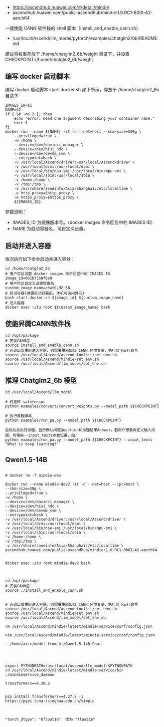 

- https://ascendhub.huawei.com/#/detail/mindie
- ascendhub.huawei.com/public-ascendhub/mindie:1.0.RC1-800I-A2-aarch64


一键使能 CANN 软件栈的 shell 脚本（install_and_enable_cann.sh）


- /usr/local/Ascend/llm_model/pytorch/examples/chatglm2/6b/README.md


建议将权重存放于 /home/chatglm2_6b/weight 目录下，并设置 CHECKPOINT=/home/chatglm2_6b/weight



## 编写 docker 启动脚本

编写 docker 启动脚本 start-docker.sh 如下所示，存放于 /home/chatglm2_6b 目录下


```
IMAGES_ID=$1
NAME=$2
if [ $# -ne 2 ]; then
    echo "error: need one argument describing your container name."
    exit 1
fi
docker run --name ${NAME} -it -d --net=host --shm-size=500g \
    --privileged=true \
    -w /home \
    --device=/dev/davinci_manager \
    --device=/dev/hisi_hdc \
    --device=/dev/devmm_svm \
    --entrypoint=bash \
    -v /usr/local/Ascend/driver:/usr/local/Ascend/driver \
    -v /usr/local/dcmi:/usr/local/dcmi \
    -v /usr/local/bin/npu-smi:/usr/local/bin/npu-smi \
    -v /usr/local/sbin:/usr/local/sbin \
    -v /home:/home \
    -v /tmp:/tmp \
    -v /usr/share/zoneinfo/Asia/Shanghai:/etc/localtime \
    -e http_proxy=$http_proxy \
    -e https_proxy=$https_proxy \
    ${IMAGES_ID}
```


参数说明：

- IMAGES_ID 为镜像版本号。（docker images 命令回显中的 IMAGES ID）
- NAME 为启动容器名，可自定义设置。



## 启动并进入容器

依次执行如下命令启动并进入容器：

```
cd /home/chatglm2_6b
# 用户可以设置 docker images 命令回显中的 IMAGES ID
image_id=001b7368f6e0
# 用户可以自定义设置镜像名
custom_image_name=chatGLM2_6B
# 启动容器(确保启动容器前，本机可访问外网)
bash start-docker.sh ${image_id} ${custom_image_name}
# 进入容器
docker exec -itu root ${custom_image_name} bash
```


## 使能昇腾CANN软件栈

```
cd /opt/package
# 安装CANN包
source install_and_enable_cann.sh
# 若退出后重新进入容器，则需要重新加载 CANN 环境变量，执行以下三行命令
source /usr/local/Ascend/ascend-toolkit/set_env.sh
source /usr/local/Ascend/mindie/set_env.sh
source /usr/local/Ascend/llm_model/set_env.sh

```


## 推理 Chatglm2_6b 模型

```
cd /usr/local/Ascend/llm_model

# 权重转 safetensor
python examples/convert/convert_weights.py --model_path ${CHECKPOINT}

# 执行推理脚本
python examples/run_pa.py --model_path ${CHECKPOINT}

启动后会执行推理，显示默认问题Question和推理结果Answer，若用户想要自定义输入问题，可使用--input_texts参数设置，如：
python examples/run_pa.py --model_path ${CHECKPOINT} --input_texts "What is deep learning?"
```




## Qwen1.5-14B



```

# docker rm -f mindie-dev

docker run --name mindie-dev2 -it -d --net=host --ipc=host \
--shm-size=50g \
--privileged=true \
-w /home \
--device=/dev/davinci_manager \
--device=/dev/hisi_hdc \
--device=/dev/devmm_svm \
--entrypoint=bash \
-v /usr/local/Ascend/driver:/usr/local/Ascend/driver \
-v /usr/local/dcmi:/usr/local/dcmi \
-v /usr/local/bin/npu-smi:/usr/local/bin/npu-smi \
-v /usr/local/sbin:/usr/local/sbin \
-v /home:/home \
-v /tmp:/tmp \
-v /usr/share/zoneinfo/Asia/Shanghai:/etc/localtime \
ascendhub.huawei.com/public-ascendhub/mindie:1.0.RC1-800I-A2-aarch64


docker exec -itu root mindie-dev2 bash



cd /opt/package
# 安装CANN包
source ./install_and_enable_cann.sh


# 若退出后重新进入容器，则需要重新加载 CANN 环境变量，执行以下三行命令
source /usr/local/Ascend/ascend-toolkit/set_env.sh
source /usr/local/Ascend/mindie/set_env.sh
source /usr/local/Ascend/llm_model/set_env.sh

rm /usr/local/Ascend/mindie/latest/mindie-service/conf/config.json

vim /usr/local/Ascend/mindie/latest/mindie-service/conf/config.json

- /home/aicc/model_from_hf/Qwen1.5-14B-Chat




export PYTHONPATH=/usr/local/Ascend/llm_model:$PYTHONPATH
cd /usr/local/Ascend/mindie/latest/mindie-service/bin
./mindieservice_daemon

```

```
transformers==4.30.2


pip install transformers==4.37.2 -i https://pypi.tuna.tsinghua.edu.cn/simple



"torch_dtype": "bfloat16"  改为 "float16" 
```








